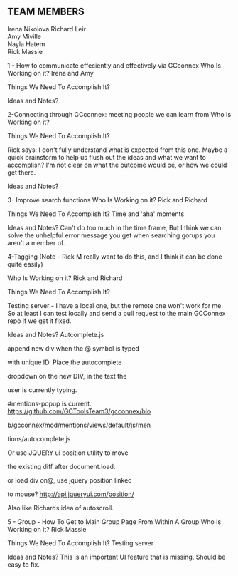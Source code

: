 <h2>TEAM MEMBERS</h2>
<p>Irena Nikolova
Richard Leir<br>
Amy Miville<br>
Nayla Hatem<br>
Rick Massie <br>
</p>
1 - How to communicate effeciently and effectively via GCconnex
Who Is Working on it?
Irena and Amy


Things We Need To Accomplish It?


Ideas and Notes?






2-Connecting through GCconnex: meeting people we can learn from
Who Is Working on it?


Things We Need To Accomplish It?

Rick says: I don't fully understand what is expected from this one. Maybe a quick brainstorm to help us flush out the ideas and what we want to accomplish? I'm not clear on what the outcome would be, or how we could get there. 


Ideas and Notes?









3- Improve search functions
Who Is Working on it?
Rick and Richard

Things We Need To Accomplish It?
Time and 'aha' moments

Ideas and Notes?
Can't do too much in the time frame, But I think we can solve the unhelpful error message you get when searching gorups you aren't a member of. 




4-Tagging (Note - Rick M really want to do this, and I think it can be done quite easily)

Who Is Working on it?
Rick and Richard

Things We Need To Accomplish It?

Testing server - I have a local one, but the remote one won't work for me. So at least I can test locally and send a pull request to the main GCConnex repo if we get it fixed. 

Ideas and Notes?
Autcomplete.js

append new div when the @ symbol is typed 

with unique ID. Place the autocomplete 

dropdown on the new DIV, in the text the 

user is currently typing. 

#mentions-popup is current.
https://github.com/GCToolsTeam3/gcconnex/blo

b/gcconnex/mod/mentions/views/default/js/men

tions/autocomplete.js

Or use JQUERY ui position utility to move 

the existing diff after document.load.

or load div on@, use jquery position linked 

to mouse?
http://api.jqueryui.com/position/


Also like Richards idea of autoscroll.




5 - Group - How To Get to Main Group Page From Within A Group
Who Is Working on it?
Rick Massie


Things We Need To Accomplish It?
Testing server

Ideas and Notes?
This is an important UI feature that is missing. Should be easy to fix. 

